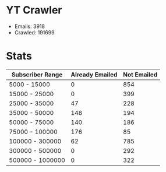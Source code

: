 # YT Crawler
- Emails: 3918
- Crawled: 191699

# Stats
| Subscriber Range  | Already Emailed | Not Emailed |
|-------|-------|-------|
| 5000 - 15000 | 0 | 854 |
| 15000 - 25000 | 0 | 399 |
| 25000 - 35000 | 47 | 228 |
| 35000 - 50000 | 148 | 194 |
| 50000 - 75000 | 140 | 186 |
| 75000 - 100000 | 176 | 85 |
| 100000 - 300000 | 62 | 785 |
| 300000 - 500000 | 0 | 292 |
| 500000 - 1000000 | 0 | 322 |
